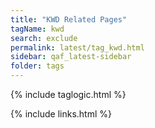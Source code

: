 ```yaml
---
title: "KWD Related Pages"
tagName: kwd
search: exclude
permalink: latest/tag_kwd.html
sidebar: qaf_latest-sidebar
folder: tags
---
```

{% include taglogic.html %}

{% include links.html %}
